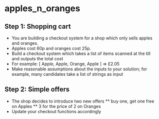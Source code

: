 # apples_n_oranges

## Step 1: Shopping cart

* You are building a checkout system for a shop which only sells apples and oranges.
* Apples cost 60p and oranges cost 25p.
* Build a checkout system which takes a list of items scanned at the till and outputs the total cost
* For example: [ Apple, Apple, Orange, Apple ] => £2.05
* Make reasonable assumptions about the inputs to your solution; for example, many candidates take a list of strings as input

## Step 2: Simple offers

* The shop decides to introduce two new offers
** buy one, get one free on Apples
** 3 for the price of 2 on Oranges
* Update your checkout functions accordingly
